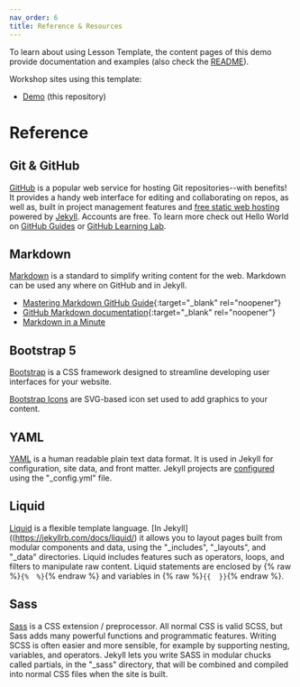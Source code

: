 ```yaml
---
nav_order: 6
title: Reference & Resources
---
```


To learn about using Lesson Template, the content pages of this demo provide documentation and examples (also check the [README](https://github.com/learn-static/lesson-template/blob/main/README.md)).

Workshop sites using this template:

- [Demo](https://learn-static.github.io/lesson-template/) (this repository) 

# Reference

## Git & GitHub

[GitHub](https://github.com/) is a popular web service for hosting Git repositories--with benefits!
It provides a handy web interface for editing and collaborating on repos, as well as, built in project management features and [free static web hosting](https://pages.github.com/) powered by [Jekyll](https://jekyllrb.com/).
Accounts are free.
To learn more check out Hello World on [GitHub Guides](https://guides.github.com/) or [GitHub Learning Lab](https://lab.github.com/).

## Markdown

[Markdown](https://daringfireball.net/projects/markdown/) is a standard to simplify writing content for the web. 
Markdown can be used any where on GitHub and in Jekyll.

- [Mastering Markdown GitHub Guide](https://guides.github.com/features/mastering-markdown/){:target="_blank" rel="noopener"}
- [GitHub Markdown documentation](https://docs.github.com/en/free-pro-team@latest/github/writing-on-github/basic-writing-and-formatting-syntax){:target="_blank" rel="noopener"}
- [Markdown in a Minute](https://evanwill.github.io/_drafts/notes/markdown-minute.html)

## Bootstrap 5

[Bootstrap](https://getbootstrap.com/) is a CSS framework designed to streamline developing user interfaces for your website.

[Bootstrap Icons](https://icons.getbootstrap.com/) are SVG-based icon set used to add graphics to your content.

## YAML

[YAML](http://www.yaml.org/) is a human readable plain text data format.
It is used in Jekyll for configuration, site data, and front matter.
Jekyll projects are [configured](https://jekyllrb.com/docs/configuration/) using the "_config.yml" file.

## Liquid

[Liquid](http://shopify.github.io/liquid/) is a flexible template language.
[In Jekyll]((https://jekyllrb.com/docs/liquid/) it allows you to layout pages built from modular components and data, using the "_includes", "_layouts", and "_data" directories.
Liquid includes features such as operators, loops, and filters to manipulate raw content. 
Liquid statements are enclosed by {% raw %}`{%  %}`{% endraw %} and variables in {% raw %}`{{  }}`{% endraw %}.

## Sass  

[Sass](http://sass-lang.com/) is a CSS extension / preprocessor. 
All normal CSS is valid SCSS, but Sass adds many powerful functions and programmatic features. 
Writing SCSS is often easier and more sensible, for example by supporting nesting, variables, and operators. 
Jekyll lets you write SASS in modular chucks called partials, in the "_sass" directory, that will be combined and compiled into normal CSS files when the site is built.
